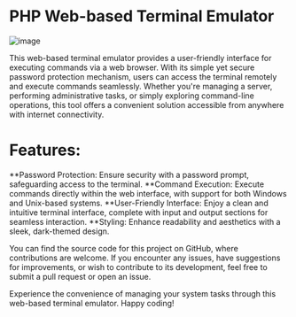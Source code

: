 # PHP Web-based Terminal Emulator 
![image](https://github.com/Javelinblog/Web-based-Terminal-Emulator/assets/155771659/c86a0183-e027-4cba-a99e-ff0a4b3c3a49)

This web-based terminal emulator provides a user-friendly interface for executing commands via a web browser. With its simple yet secure password protection mechanism, users can access the terminal remotely and execute commands seamlessly. Whether you're managing a server, performing administrative tasks, or simply exploring command-line operations, this tool offers a convenient solution accessible from anywhere with internet connectivity.

# Features: 
**Password Protection: Ensure security with a password prompt, safeguarding access to the terminal.
**Command Execution: Execute commands directly within the web interface, with support for both Windows and Unix-based systems.
**User-Friendly Interface: Enjoy a clean and intuitive terminal interface, complete with input and output sections for seamless interaction.
**Styling: Enhance readability and aesthetics with a sleek, dark-themed design.

You can find the source code for this project on GitHub, where contributions are welcome. If you encounter any issues, have suggestions for improvements, or wish to contribute to its development, feel free to submit a pull request or open an issue.


Experience the convenience of managing your system tasks through this web-based terminal emulator. Happy coding!
